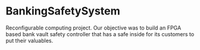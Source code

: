 # BankingSafetySystem
 Reconfigurable computing project. Our objective was to build an FPGA based bank vault safety controller that has a safe inside for its customers to put their valuables.
